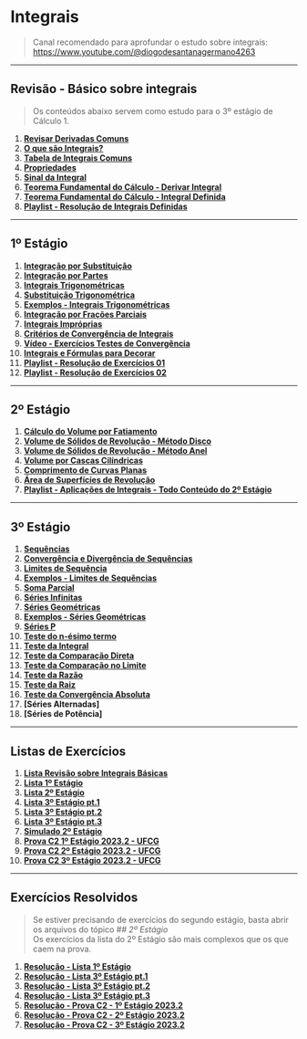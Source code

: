 # Integrais

> Canal recomendado para aprofundar o estudo sobre integrais: https://www.youtube.com/@diogodesantanagermano4263

---
## Revisão - Básico sobre integrais

> Os conteúdos abaixo servem como estudo para o 3º estágio de Cálculo 1.<br>

1. **[Revisar Derivadas Comuns](https://github.com/joao-pedro-angelo/AventurasPi/blob/main/calculo1/pdfs/tabelaDerivadas.pdf)**
2. **[O que são Integrais?](teoria/IntegraisIntroducao.md)**
3. **[Tabela de Integrais Comuns](pdfs/tabelaIntegrais.pdf)**
4. **[Propriedades](teoria/PropriedadesIntegrais.md)**
5. **[Sinal da Integral](teoria/SinalDaIntegral.md)**
6. **[Teorema Fundamental do Cálculo - Derivar Integral](teoria/DerivarIntegral.md)**
7. **[Teorema Fundamental do Cálculo - Integral Definida](teoria/IntegralDefinida.md)**
8. **[Playlist - Resolução de Integrais Definidas](https://www.youtube.com/playlist?list=PLSP4PNEIJatVgEQUSTaSqp4D8I4ZQKcda)**

---
## 1º Estágio

1. **[Integração por Substituição](pdfs/Metodo-da-substituicao.pdf)**
2. **[Integração por Partes](pdfs/Integracao-por-partes.pdf)**
3. **[Integrais Trigonométricas](teoria/SenoCasosEspeciaisDeIntegrais.md)**
4. **[Substituição Trigonométrica](pdfs/SubstituicaoTrigonometrica1.pdf)**
5. **[Exemplos - Integrais Trigonométricas](resolucoes/resolucaoIntegraisTrigonometricas/README.md)**
6. **[Integração por Frações Parciais](pdfs/IntegracaoPorFracoesParciais.pdf)**
7. **[Integrais Impróprias](pdfs/integraisimproprias.pdf)**
8. **[Critérios de Convergência de Integrais](teoria/CriteriosConvergenciaDeIntegrais.md)**
9. **[Vídeo - Exercícios Testes de Convergência](https://youtu.be/7jhEVZt9_z4?list=PLUdN13q_LrwqmIekdg8Ncqp0PsV1MyxYd)**
10. **[Integrais e Fórmulas para Decorar](teoria/Decorar.md)**
11. **[Playlist - Resolução de Exercícios 01](https://www.youtube.com/playlist?list=PLUdN13q_LrwqmIekdg8Ncqp0PsV1MyxYd)**
12. **[Playlist - Resolução de Exercícios 02](https://www.youtube.com/playlist?list=PLhSDZSsofXGNuFTlwweS7yGZRwAeRAX4V)**

---
## 2º Estágio 

1. **[Cálculo do Volume por Fatiamento](resolucoes/resolucaoLista02/volumePorFatiamento.md)**
2. **[Volume de Sólidos de Revolução - Método Disco](resolucoes/resolucaoLista02/volumePorDisco.md)**
3. **[Volume de Sólidos de Revolução - Método Anel](resolucoes/resolucaoLista02/volumeMetodoAnel.md)**
4. **[Volume por Cascas Cilíndricas](resolucoes/resolucaoLista02/volumeCascaCilindrica.md)**
5. **[Comprimento de Curvas Planas](teoria/curvasPlanas.pdf)**
6. **[Área de Superfícies de Revolução](teoria/areaSuperficiesCalc2.pdf)**
7. **[Playlist - Aplicações de Integrais - Todo Conteúdo do 2º Estágio](https://www.youtube.com/playlist?list=PLUdN13q_LrwpyA861yPkeFl6j8UW-37a7)**

---
## 3º Estágio

1. **[Sequências](teoria/sequenciasDefinicao.md)**
2. **[Convergência e Divergência de Sequências](teoria/convergenciaDivergenciaSequencias.md)**
3. **[Limites de Sequência](teoria/limitesDeSequencias.md)**
4. **[Exemplos - Limites de Sequências](teoria/exSequencias.md)**
5. **[Soma Parcial](teoria/somaParcial.md)**
6. **[Séries Infinitas](teoria/seriesInfinitas.md)**
7. **[Séries Geométricas](teoria/seriesGeometricas.md)**
8. **[Exemplos - Séries Geométricas](teoria/exemplosSeriesGeometricas.md)**
9. **[Séries P](teoria/SeriesPTeoria.md)**
10. **[Teste do n-ésimo termo](teoria/testeDoNesimoTermo.md)**
11. **[Teste da Integral](teoria/testeDaIntegral.md)**
12. **[Teste da Comparação Direta](teoria/testeDaComparacaoDireta.md)**
13. **[Teste da Comparação no Limite](teoria/testeDaComparacaoNoLimite.md)**
14. **[Teste da Razão](teoria/testeDaRazao.md)**
15. **[Teste da Raiz](teoria/testeDaRaiz.md)**
16. **[Teste da Convergência Absoluta](teoria/testeDaConvergenciaAbsoluta.md)**
17. **[Séries Alternadas]**
18. **[Séries de Potência]**

---
## Listas de Exercícios

1. **[Lista Revisão sobre Integrais Básicas](pdfs/IntegraisEx01.pdf)**
2. **[Lista 1º Estágio](pdfs/Lista1.pdf)**
3. **[Lista 2º Estágio](pdfs/Lista2.pdf)**
4. **[Lista 3º Estágio pt.1](pdfs/Lista3.pdf)**
5. **[Lista 3º Estágio pt.2](pdfs/Lista4.pdf)**
6. **[Lista 3º Estágio pt.3](pdfs/lista05SeriesAlternadas.png)**
7. **[Simulado 2º Estágio](pdfs/simulado_calculo_integral.md)**
8. **[Prova C2 1º Estágio 2023.2 - UFCG](pdfs/calc2prova1.pdf)**
9. **[Prova C2 2º Estágio 2023.2 - UFCG](pdfs/calc2prova2.pdf)**
10. **[Prova C2 3º Estágio 2023.2 - UFCG](pdfs/teste3-20232.pdf)**

---
## Exercícios Resolvidos

> Se estiver precisando de exercícios do segundo estágio, basta abrir os arquivos do tópico *## 2º Estágio*<br>
> Os exercícios da lista do 2º Estágio são mais complexos que os que caem na prova.

1. **[Resolução - Lista 1º Estágio](resolucoes/resolucaoLista01/README.md)**
2. **[Resolução - Lista 3º Estágio pt.1](resolucoes/resolucaoLista03/README.md)**
3. **[Resolução - Lista 3º Estágio pt.2](resolucoes/resolucaoLista04/README.md)**
4. **[Resolução - Lista 3º Estágio pt.3](resolucoes/resolucaoLista05/README.md)**
5. **[Resolução - Prova C2 - 1º Estágio 2023.2](pdfs/calc2Prova1Resol.jpeg)**
6. **[Resolução - Prova C2 - 2º Estágio 2023.2](pdfs/calc2Prova2Resol.jpeg)**
7. **[Resolução - Prova C2 - 3º Estágio 2023.2](resolucoes/resolucaoProva3/README.md)**
